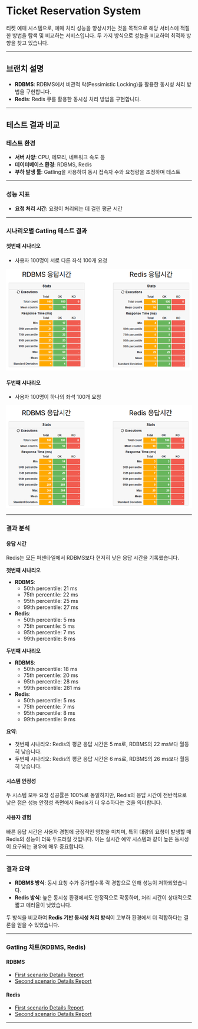 # Ticket Reservation System

티켓 예매 시스템으로, 예매 처리 성능을 향상시키는 것을 목적으로 해당 서비스에 적절한 방법을 탐색 및 비교하는 서비스입니다. 두 가지 방식으로 성능을 비교하여 최적화 방향을 찾고 있습니다.

---

## 브랜치 설명

- **RDBMS**: RDBMS에서 비관적 락(Pessimistic Locking)을 활용한 동시성 처리 방법을 구현합니다.
- **Redis**: Redis 큐를 활용한 동시성 처리 방법을 구현합니다.

---

## 테스트 결과 비교

### 테스트 환경

- **서버 사양**: CPU, 메모리, 네트워크 속도 등
- **데이터베이스 환경**: RDBMS, Redis
- **부하 발생 툴**: Gatling을 사용하여 동시 접속자 수와 요청량을 조정하며 테스트

---

### 성능 지표

- **요청 처리 시간**: 요청이 처리되는 데 걸린 평균 시간

---

### 시나리오별 Gatling 테스트 결과

#### 첫번째 시나리오
- 사용자 100명이 서로 다른 좌석 100개 요청
<div align="center">
    <img src="./images/first_comparison.png" alt="Gatling 테스트 response time 비교">
</div>

#### 두번째 시나리오
- 사용자 100명이 하나의 좌석 100개 요청
<div align="center">
    <img src="./images/second_comparison.png" alt="Gatling 테스트 response time 비교">
</div>

---

### 결과 분석

#### 응답 시간

Redis는 모든 퍼센타일에서 RDBMS보다 현저히 낮은 응답 시간을 기록했습니다.

**첫번째 시나리오**
- **RDBMS**:
  - 50th percentile: 21 ms
  - 75th percentile: 22 ms
  - 95th percentile: 25 ms
  - 99th percentile: 27 ms
- **Redis**:
  - 50th percentile: 5 ms
  - 75th percentile: 5 ms
  - 95th percentile: 7 ms
  - 99th percentile: 8 ms

**두번째 시나리오**
- **RDBMS**:
  - 50th percentile: 18 ms
  - 75th percentile: 20 ms
  - 95th percentile: 28 ms
  - 99th percentile: 281 ms
- **Redis**:
  - 50th percentile: 5 ms
  - 75th percentile: 7 ms
  - 95th percentile: 8 ms
  - 99th percentile: 9 ms

**요약**:
- 첫번째 시나리오: Redis의 평균 응답 시간은 5 ms로, RDBMS의 22 ms보다 월등히 낮습니다.
- 두번째 시나리오: Redis의 평균 응답 시간은 6 ms로, RDBMS의 26 ms보다 월등히 낮습니다.

#### 시스템 안정성

두 시스템 모두 요청 성공률은 100%로 동일하지만, Redis의 응답 시간이 전반적으로 낮은 점은 성능 안정성 측면에서 Redis가 더 우수하다는 것을 의미합니다.

#### 사용자 경험

빠른 응답 시간은 사용자 경험에 긍정적인 영향을 미치며, 특히 대량의 요청이 발생할 때 Redis의 성능이 더욱 두드러질 것입니다. 이는 실시간 예약 시스템과 같이 높은 동시성이 요구되는 경우에 매우 중요합니다.

---

### 결과 요약
- **RDBMS 방식**: 동시 요청 수가 증가할수록 락 경합으로 인해 성능이 저하되었습니다.
- **Redis 방식**: 높은 동시성 환경에서도 안정적으로 작동하며, 처리 시간이 상대적으로 짧고 에러율이 낮았습니다.

두 방식을 비교하여 **Redis 기반 동시성 처리 방식**이 고부하 환경에서 더 적합하다는 결론을 얻을 수 있었습니다.

---

### Gatling 차트(RDBMS, Redis)

#### RDBMS
- [First scenario Details Report](./images/rdbms_simulation_test1_details.pdf)
- [Second scenario Details Report](./images/rdbms_simulation_test2_details.pdf)
  
#### Redis
- [First scenario Details Report](./images/redis_simulation_test1_details.pdf)
- [Second scenario Details Report](./images/redis_simulation_test2_details.pdf)

---

